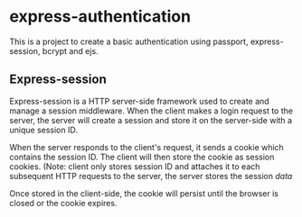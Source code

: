# express-authentication
This is a project to create a basic authentication using passport, express-session, bcrypt and ejs. 

## Express-session 

Express-session is a HTTP server-side framework used to create and manage a session middleware. When the client makes a login request to the server, the server will create a session and store it on the server-side with a unique session ID. 

When the server responds to the client's request, it sends a cookie which contains the session ID. The client will then store the cookie as session cookies. (Note: client only stores session ID and attaches it to each subsequent HTTP requests to the server, the server stores the session *data*

Once stored in the client-side, the cookie will persist until the browser is closed or the cookie expires. 
